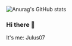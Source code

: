 ![Anurag's GitHub stats](https://github-readme-stats.vercel.app/api?username=anuraghazra&theme=dark&show_icons=true)
### Hi there 👋
It's me: Julus07

<!--
**Julus07/Julus07** is a ✨ _special_ ✨ repository because its `README.md` (this file) appears on your GitHub profile.

Here are some ideas to get you started:

- 🔭 I’m currently working on ...
- 🌱 I’m currently learning ...
- 👯 I’m looking to collaborate on ...
- 🤔 I’m looking for help with ...
- 💬 Ask me about ...
- 📫 How to reach me: ...
- 😄 Pronouns: ...
- ⚡ Fun fact: ...
-->
